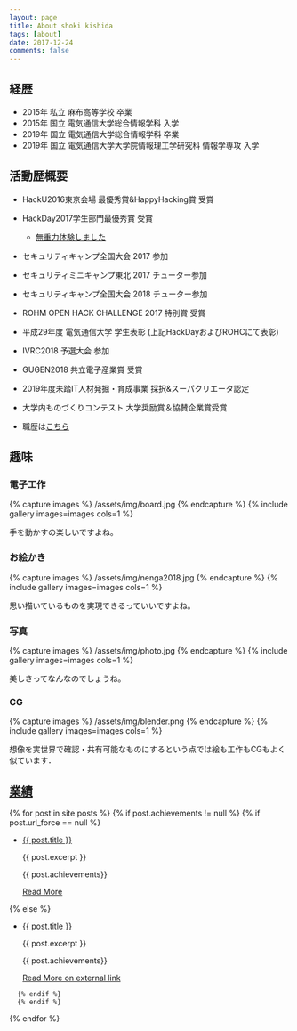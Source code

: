 ```yaml
---
layout: page
title: About shoki kishida
tags: [about]
date: 2017-12-24
comments: false
---
```


## 経歴

* 2015年 私立 麻布高等学校 卒業
* 2015年 国立 電気通信大学総合情報学科 入学
* 2019年 国立 電気通信大学総合情報学科 卒業
* 2019年 国立 電気通信大学大学院情報理工学研究科 情報学専攻 入学

## 活動歴概要

* HackU2016東京会場 最優秀賞&HappyHacking賞 受賞
* HackDay2017学生部門最優秀賞 受賞
  * [無重力体験しました](/ug)
* セキュリティキャンプ全国大会 2017 参加
* セキュリティミニキャンプ東北 2017 チューター参加
* セキュリティキャンプ全国大会 2018 チューター参加
* ROHM OPEN HACK CHALLENGE 2017 特別賞 受賞
* 平成29年度 電気通信大学 学生表彰 (上記HackDayおよびROHCにて表彰)
* IVRC2018 予選大会 参加
* GUGEN2018 共立電子産業賞 受賞
* 2019年度未踏IT人材発掘・育成事業 採択&スーパクリエータ認定
* 大学内ものづくりコンテスト 大学奨励賞＆協賛企業賞受賞


* 職歴は[こちら](/workexp/)

## 趣味

### 電子工作


{% capture images %}
  /assets/img/board.jpg
{% endcapture %}
{% include gallery images=images cols=1 %}

手を動かすの楽しいですよね。

### お絵かき

{% capture images %}
  /assets/img/nenga2018.jpg
{% endcapture %}
{% include gallery images=images cols=1 %}

思い描いているものを実現できるっていいですよね。

### 写真

{% capture images %}
  /assets/img/photo.jpg
{% endcapture %}
{% include gallery images=images cols=1 %}

美しさってなんなのでしょうね。

### CG

{% capture images %}
  /assets/img/blender.png
{% endcapture %}
{% include gallery images=images cols=1 %}

想像を実世界で確認・共有可能なものにするという点では絵も工作もCGもよく似ています．

## [業績](/achievements)

<div class="post-list">
  {% for post in site.posts %} 
      {% if post.achievements != null %}
      {% if post.url_force == null %}
      <ul>
          <li class="wow fadeIn" data-wow-duration="1.5s"
              style="background-image: url( {{post.achieve_image}} ); ">
              <a class="zoombtn" href="{{ site.url }}{{ post.url }}">{{ post.title }}</a>
              <p>{{ post.excerpt }}</p>
              <p>{{ post.achievements}}</p>
              <a href="{{ site.url }}{{ post.url }}" class="btn zoombtn">Read More</a>
          </li>
      </ul>
      {% else %}
      <ul>
          <li class="wow fadeIn" data-wow-duration="1.5s"
              style="background-image: url( {{post.achieve_image}} ); ">
              <a class="zoombtn" href="{{ site.url }}{{ post.url }}">{{ post.title }}</a>
              <p>{{ post.excerpt }}</p>
              <p>{{ post.achievements}}</p>
              <a href="{{post.url_force }}" class="btn zoombtn" text-align="right">Read More on external
                  link </a>
          </li>
      </ul>

      {% endif %}
      {% endif %}
  {% endfor %}
</div>